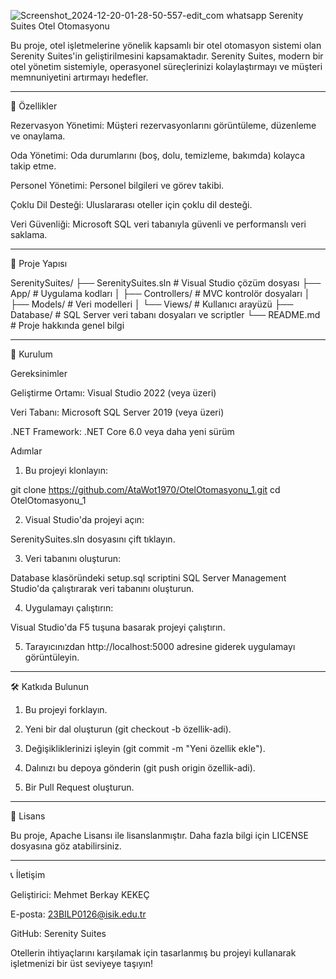 ![Screenshot_2024-12-20-01-28-50-557-edit_com whatsapp](https://github.com/user-attachments/assets/371b440f-48ac-40d7-8915-1a15870824a9)
Serenity Suites Otel Otomasyonu

Bu proje, otel işletmelerine yönelik kapsamlı bir otel otomasyon sistemi olan Serenity Suites'in geliştirilmesini kapsamaktadır. Serenity Suites, modern bir otel yönetim sistemiyle, operasyonel süreçlerinizi kolaylaştırmayı ve müşteri memnuniyetini artırmayı hedefler.


---

🚀 Özellikler

Rezervasyon Yönetimi: Müşteri rezervasyonlarını görüntüleme, düzenleme ve onaylama.

Oda Yönetimi: Oda durumlarını (boş, dolu, temizleme, bakımda) kolayca takip etme.

Personel Yönetimi: Personel bilgileri ve görev takibi.

Çoklu Dil Desteği: Uluslararası oteller için çoklu dil desteği.

Veri Güvenliği: Microsoft SQL veri tabanıyla güvenli ve performanslı veri saklama.



---

📁 Proje Yapısı

SerenitySuites/
├── SerenitySuites.sln   # Visual Studio çözüm dosyası
├── App/                 # Uygulama kodları
│   ├── Controllers/     # MVC kontrolör dosyaları
│   ├── Models/          # Veri modelleri
│   └── Views/           # Kullanıcı arayüzü
├── Database/            # SQL Server veri tabanı dosyaları ve scriptler
└── README.md            # Proje hakkında genel bilgi


---

🔧 Kurulum

Gereksinimler

Geliştirme Ortamı: Visual Studio 2022 (veya üzeri)

Veri Tabanı: Microsoft SQL Server 2019 (veya üzeri)

.NET Framework: .NET Core 6.0 veya daha yeni sürüm


Adımlar

1. Bu projeyi klonlayın:

git clone https://github.com/AtaWot1970/OtelOtomasyonu_1.git
cd OtelOtomasyonu_1


2. Visual Studio'da projeyi açın:

SerenitySuites.sln dosyasını çift tıklayın.



3. Veri tabanını oluşturun:

Database klasöründeki setup.sql scriptini SQL Server Management Studio'da çalıştırarak veri tabanını oluşturun.



4. Uygulamayı çalıştırın:

Visual Studio'da F5 tuşuna basarak projeyi çalıştırın.



5. Tarayıcınızdan http://localhost:5000 adresine giderek uygulamayı görüntüleyin.




---

🛠 Katkıda Bulunun

1. Bu projeyi forklayın.


2. Yeni bir dal oluşturun (git checkout -b özellik-adi).


3. Değişikliklerinizi işleyin (git commit -m "Yeni özellik ekle").


4. Dalınızı bu depoya gönderin (git push origin özellik-adi).


5. Bir Pull Request oluşturun.




---

📝 Lisans

Bu proje, Apache Lisansı ile lisanslanmıştır. Daha fazla bilgi için LICENSE dosyasına göz atabilirsiniz.


---

📞 İletişim

Geliştirici: Mehmet Berkay KEKEÇ

E-posta: 23BILP0126@isik.edu.tr

GitHub: Serenity Suites


Otellerin ihtiyaçlarını karşılamak için tasarlanmış bu projeyi kullanarak işletmenizi bir üst seviyeye taşıyın!

